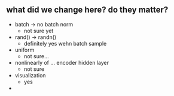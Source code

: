 ## what did we change here? do they matter?
- batch -> no batch norm
    + not sure yet
- rand() -> randn() 
    + definitely yes wehn batch sample
- uniform
    + not sure... 
- nonlinearly of ... encoder hidden layer
    + not sure
- visualization
    + yes
- 